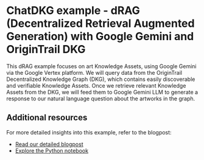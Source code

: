 # ChatDKG example - dRAG (Decentralized Retrieval Augmented Generation) with Google Gemini and OriginTrail DKG

This dRAG example focuses on art Knowledge Assets, using Google Gemini via the Google Vertex platform. We will query data from the OriginTrail Decentralized Knowledge Graph (DKG), which contains easily discoverable and verifiable Knowledge Assets. Once we retrieve relevant Knowledge Assets from the DKG, we will feed them to Google Gemini LLM to generate a response to our natural language question about the artworks in the graph.

## Additional resources

For more detailed insights into this example, refer to the blogpost:

- [Read our detailed blogpost](https://origintrail.io/blog/decentralized-rag-101-with-origintrail-dkg-and-google-gemini)
- [Explore the Python notebook](https://colab.research.google.com/drive/1O2tV0lFjOEMYWr9brYX6CNOxaVeD6gK0?usp=sharing)
